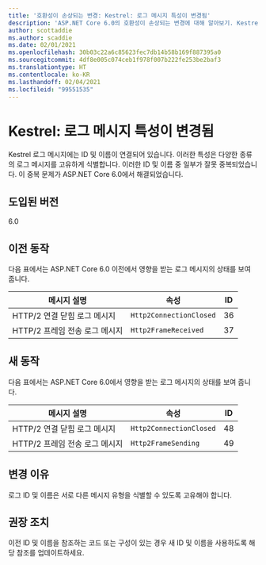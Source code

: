 ```yaml
---
title: '호환성이 손상되는 변경: Kestrel: 로그 메시지 특성이 변경됨'
description: 'ASP.NET Core 6.0의 호환성이 손상되는 변경에 대해 알아보기. Kestrel: 로그 메시지 특성이 변경됨'
author: scottaddie
ms.author: scaddie
ms.date: 02/01/2021
ms.openlocfilehash: 30b03c22a6c85623fec7db14b58b169f887395a0
ms.sourcegitcommit: 4df8e005c074ceb1f978f007b222fe253be2baf3
ms.translationtype: HT
ms.contentlocale: ko-KR
ms.lasthandoff: 02/04/2021
ms.locfileid: "99551535"
---
```

# <a name="kestrel-log-message-attributes-changed"></a>Kestrel: 로그 메시지 특성이 변경됨

Kestrel 로그 메시지에는 ID 및 이름이 연결되어 있습니다. 이러한 특성은 다양한 종류의 로그 메시지를 고유하게 식별합니다. 이러한 ID 및 이름 중 일부가 잘못 중복되었습니다. 이 중복 문제가 ASP.NET Core 6.0에서 해결되었습니다.

## <a name="version-introduced"></a>도입된 버전

6.0

## <a name="old-behavior"></a>이전 동작

다음 표에서는 ASP.NET Core 6.0 이전에서 영향을 받는 로그 메시지의 상태를 보여 줍니다.

| 메시지 설명                   | 속성                    | ID |
|---------------------------------------|-------------------------|----|
| HTTP/2 연결 닫힘 로그 메시지 | `Http2ConnectionClosed` | 36 |
| HTTP/2 프레임 전송 로그 메시지     | `Http2FrameReceived`    | 37 |

## <a name="new-behavior"></a>새 동작

다음 표에서는 ASP.NET Core 6.0에서 영향을 받는 로그 메시지의 상태를 보여 줍니다.

| 메시지 설명                   | 속성                    | ID |
|---------------------------------------|-------------------------|----|
| HTTP/2 연결 닫힘 로그 메시지 | `Http2ConnectionClosed` | 48 |
| HTTP/2 프레임 전송 로그 메시지     | `Http2FrameSending`     | 49 |

## <a name="reason-for-change"></a>변경 이유

로그 ID 및 이름은 서로 다른 메시지 유형을 식별할 수 있도록 고유해야 합니다.

## <a name="recommended-action"></a>권장 조치

이전 ID 및 이름을 참조하는 코드 또는 구성이 있는 경우 새 ID 및 이름을 사용하도록 해당 참조를 업데이트하세요.

<!--

## Category

ASP.NET Core

## Affected APIs

Not detectable via API analysis

-->
